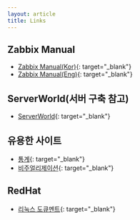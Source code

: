 ```yaml
---
layout: article
title: Links
---
```


## Zabbix Manual

- [Zabbix Manual(Kor)](http://manual.oplab.co.kr/doku.php/start/){: target="_blank"}
- [Zabbix Manual(Eng)](https://www.zabbix.com/documentation/current/manual/){: target="_blank"}

## ServerWorld(서버 구축 참고)

- [ServerWorld](https://www.server-world.info/en/){: target="_blank"}

## 유용한 사이트

- [통계](http://www.estat.me/estat/eStat/){: target="_blank"}
- [비주얼리제이션](https://public.tableau.com/ko-kr/s/){: target="_blank"}

## RedHat

- [리눅스 도큐멘트](https://access.redhat.com/documentation/en-us/red_hat_enterprise_linux/9){: target="_blank"}